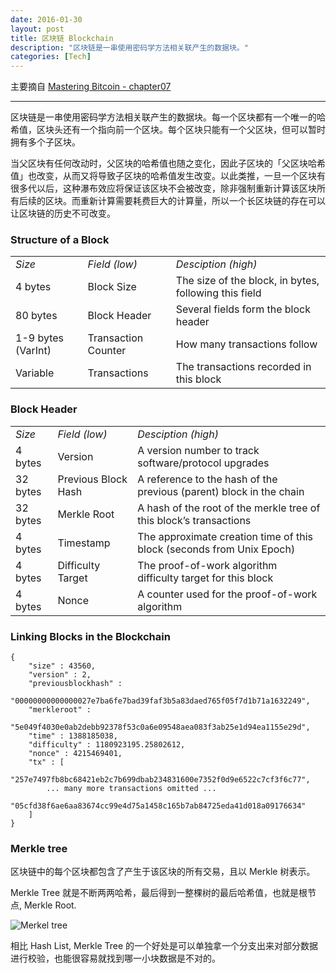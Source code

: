 ```yaml
---
date: 2016-01-30
layout: post
title: 区块链 Blockchain
description: "区块链是一串使用密码学方法相关联产生的数据块。"
categories: [Tech]
---
```


主要摘自 [Mastering Bitcoin - chapter07](http://chimera.labs.oreilly.com/books/1234000001802/ch07.html)
- - - - - - - - - - - - - 
区块链是一串使用密码学方法相关联产生的数据块。每一个区块都有一个唯一的哈希值，区块头还有一个指向前一个区块。每个区块只能有一个父区块，但可以暂时拥有多个子区块。

当父区块有任何改动时，父区块的哈希值也随之变化，因此子区块的「父区块哈希值」也改变，从而又将导致子区块的哈希值发生改变。以此类推，一旦一个区块有很多代以后，这种瀑布效应将保证该区块不会被改变，除非强制重新计算该区块所有后续的区块。而重新计算需要耗费巨大的计算量，所以一个长区块链的存在可以让区块链的历史不可改变。

### Structure of a Block

<table>
<tbody>
<tr><td><em>Size</em></td><td><em>Field (low)</em></td><td><em>Desciption (high)</em></td></tr>
<tr>
  <td>4 bytes</td>
  <td>Block Size</td>
  <td>The size of the block, in bytes, following this field</td>
</tr>
<tr>
  <td>80 bytes</td>
  <td>Block Header</td>
  <td>Several fields form the block header</td>
</tr>
<tr>
  <td>1-9 bytes (VarInt)</td>
  <td>Transaction Counter</td>
  <td>How many transactions follow</td>
</tr>
<tr>
  <td>Variable </td>
  <td>Transactions</td>
  <td>The transactions recorded in this block</td>
</tr>
</tbody>
</table>

### Block Header

<table>
<tbody>
<tr><td><em>Size</em></td><td><em>Field (low)</em></td><td><em>Desciption (high)</em></td></tr>
<tr>
  <td>4 bytes</td>
  <td>Version</td>
  <td>A version number to track software/protocol upgrades</td>
</tr>
<tr>
  <td>32 bytes</td>
  <td>Previous Block Hash</td>
  <td>A reference to the hash of the previous (parent) block in the chain</td>
</tr>
<tr>
  <td>32 bytes</td>
  <td>Merkle Root</td>
  <td>A hash of the root of the merkle tree of this block’s transactions</td>
</tr>
<tr>
  <td>4 bytes</td>
  <td>Timestamp</td>
  <td>The approximate creation time of this block (seconds from Unix Epoch)</td>
</tr>
<tr>
  <td>4 bytes</td>
  <td>Difficulty Target</td>
  <td>The proof-of-work algorithm difficulty target for this block
</td>
</tr>
<tr>
  <td>4 bytes</td>
  <td>Nonce</td>
  <td>A counter used for the proof-of-work algorithm</td>
</tr>
</tbody>
</table>

### Linking Blocks in the Blockchain

    {
    	"size" : 43560,
    	"version" : 2,
    	"previousblockhash" :
        	"00000000000000027e7ba6fe7bad39faf3b5a83daed765f05f7d1b71a1632249",
    	"merkleroot" :
        	"5e049f4030e0ab2debb92378f53c0a6e09548aea083f3ab25e1d94ea1155e29d",
    	"time" : 1388185038,
    	"difficulty" : 1180923195.25802612,
    	"nonce" : 4215469401,
    	"tx" : [
        	"257e7497fb8bc68421eb2c7b699dbab234831600e7352f0d9e6522c7cf3f6c77",
        	... many more transactions omitted ...
        	"05cfd38f6ae6aa83674cc99e4d75a1458c165b7ab84725eda41d018a09176634"
        ]
    } 

### Merkle tree

区块链中的每个区块都包含了产生于该区块的所有交易，且以 Merkle 树表示。

Merkle Tree 就是不断两两哈希，最后得到一整棵树的最后哈希值，也就是根节点, Merkle Root.

![Merkel tree](http://orm-chimera-prod.s3.amazonaws.com/1234000001802/images/msbt_0702.png)

相比 Hash List, Merkle Tree 的一个好处是可以单独拿一个分支出来对部分数据进行校验，也能很容易就找到哪一小块数据是不对的。

